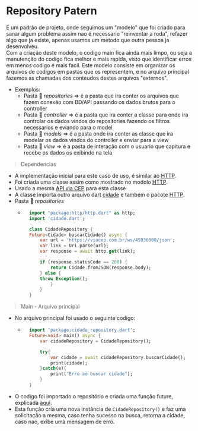 # Repository Patern
É um padrão de projeto, onde seguimos um "modelo" que foi criado para sanar algum problema assim nao é necessario "reinventar a roda", refazer algo que ja existe, apenas usamos um metodo que outra pessoa ja desenvolveu.<br>
Com a criação deste modelo, o codigo main fica ainda mais limpo, ou seja a manutenção do codigo fica melhor e mais rapida, visto que identificar erros em menos codigo é mais facil.
Este modelo consiste em organizar os arquivos de codigos em pastas que os representem, e no arquivo principal fazemos as chamadas dos conteudos destes arquivos "externos".<br>
- Exemplos:
    - Pasta 📁 *repositories* => é a pasta que ira conter os arquivos que fazem conexão com BD/API passando os dados brutos para o controller
    - Pasta 📁 *controller* => é a pasta que ira conter a classe para onde ira controlar os dados vindos do repositories fazendo os filtros necessarios e eviando para o model
    - Pasta 📁 *models* => é a pasta onde ira conter as classe que ira modelar os dados vindos do controller e enviar para a view
    - Pasta 📁 *view* => é a pasta de interação com o usuario que capitura e recebe os dados os exibindo na tela

>Dependencias
- A implementação inicial para este caso de uso, é similar ao [HTTP](../../../Dependencias/Rest-RestFull/HTTP.md).
- Foi criada uma classe assim como mostrado no modolo [HTTP](../../../Dependencias/Rest-RestFull/HTTP.md).
- Usado a mesma [API via CEP](https://viacep.com.br/ws/45936000/json) para esta classe
- A classe importa outro arquivo dart [cidade](./arquivos/cidade.dart) e tambem o pacote [HTTP](../../../Dependencias/Rest-RestFull/HTTP.md).
- Pasta 📁 *repositories*
    - ```dart
        import "package:http/http.dart" as http;
        import 'cidade.dart';

        class CidadeRepository {
        Future<Cidade> buscarCidade() async {
            var url = 'https://viacep.com.br/ws/45936000/json';
            var link = Uri.parse(url);
            var response = await http.get(link);

            if (response.statusCode == 200) {
                return Cidade.fromJSON(response.body);
            } else {
            throw Exception();
                }
            }
        }
        ```
>Main - Arquivo principal
- No arquivo principal foi usado o seguinte codigo:
    - ```dart
        import 'package:cidade_repository.dart';
        Future<void> main() async {
            var cidadeRepository = CidadeRepository();

            try{
                var cidade = await cidadeRepository.buscarCidade();
                print(cidade);
            }catch(e){
                print("Erro ao buscar cidade");
            }
        }
      ```
- O codigo foi importado o repositório e criada uma função future, explicada [aqui](../Async.md).
- Esta função cria uma nova instância de ```CidadeRepository()``` e faz uma solicitação a mesma, caso tenha sucesso na busca, retorna a cidade, caso nao, exibe uma mensagem de erro.
